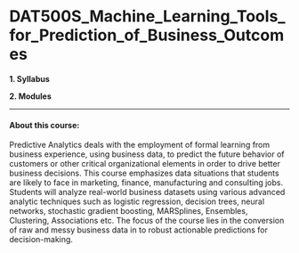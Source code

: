 # DAT500S_Machine_Learning_Tools_for_Prediction_of_Business_Outcomes

**1. Syllabus** 

**2. Modules**

------------------------------------------------------------------------------------------------------------

#### About this course:
Predictive Analytics deals with the employment of formal learning from business experience, using business data, to predict the future behavior of customers or other critical organizational elements in order to drive better business decisions. This course emphasizes data situations that students are likely to face in marketing, finance, manufacturing and consulting jobs. Students will analyze real-world business datasets using various advanced analytic techniques such as logistic regression, decision trees, neural networks, stochastic gradient boosting, MARSplines, Ensembles, Clustering, Associations etc. The focus of the course lies in the conversion of raw and messy business data in to robust actionable predictions for decision-making.
